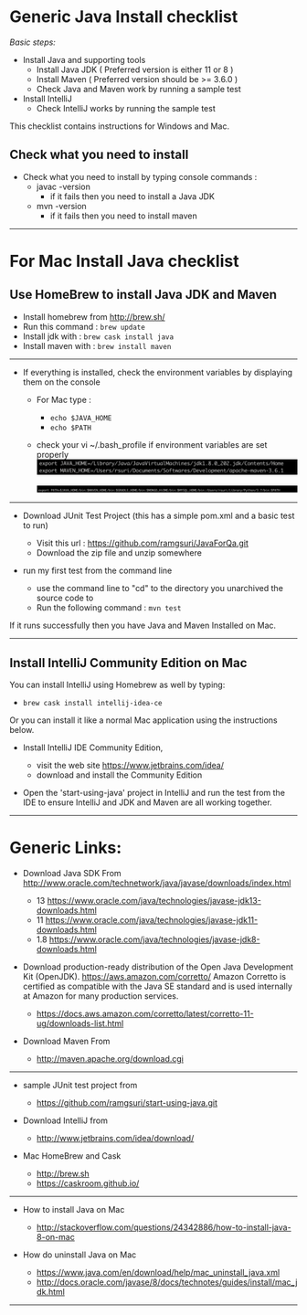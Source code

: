 # Generic Java Install checklist

*Basic steps:*

- Install Java and supporting tools
    - Install Java JDK ( Preferred version is either 11 or 8 )
    - Install Maven ( Preferred version should be  >= 3.6.0 ) 
    - Check Java and Maven work by running a sample test
- Install IntelliJ
    - Check IntelliJ works by running the sample test
        
This checklist contains instructions for Windows and Mac.

## Check what you need to install

*  Check what you need to install by typing console commands : 
    *  javac -version
          - if it fails then you need to install a Java JDK
    *  mvn -version
          - if it fails then you need to install maven
          

---

# For Mac Install Java checklist
## Use HomeBrew to install Java JDK and Maven

*  Install homebrew from http://brew.sh/ 
*  Run this command : `brew update` 
*  Install jdk with : `brew cask install java`
*  Install maven with : `brew install maven`

---

* If everything is installed, check the environment variables by displaying them on the console
    * For Mac type : 
        * `echo $JAVA_HOME`
        * `echo $PATH`
        
    * check your vi ~/.bash_profile if environment variables are set properly 
      ![JAVA_HOME](./img/Java_Home.png) 
      
      ![PATH](./img/Export_Path.png)  

          
---

* Download JUnit Test Project (this has a simple pom.xml and a basic test to run)
    *  Visit this url : https://github.com/ramgsuri/JavaForQa.git
    *  Download the zip file and unzip somewhere

*  run my first test from the command line
    *  use the command line to "cd" to the directory you unarchived the source code to
    * Run the following command : `mvn test`

If it runs successfully then you have Java and Maven Installed on Mac.

---     

## Install IntelliJ Community Edition on Mac 

You can install IntelliJ using Homebrew as well by typing:

*  `brew cask install intellij-idea-ce`

Or you can install it like a normal Mac application using the instructions below.

*  Install IntelliJ IDE Community Edition,
    * visit the web site https://www.jetbrains.com/idea/ 
    * download and install the Community Edition
    
* Open the 'start-using-java' project in IntelliJ and run the test from the IDE to ensure IntelliJ and JDK and Maven are all working together.    

---
     
Generic Links:
==============

+ Download Java SDK From
http://www.oracle.com/technetwork/java/javase/downloads/index.html
  - 13  https://www.oracle.com/java/technologies/javase-jdk13-downloads.html
  - 11  https://www.oracle.com/java/technologies/javase-jdk11-downloads.html
  - 1.8 https://www.oracle.com/java/technologies/javase-jdk8-downloads.html

+ Download production-ready distribution of the Open Java Development Kit (OpenJDK). 
https://aws.amazon.com/corretto/ Amazon Corretto is certified as compatible with the Java SE standard and is used internally at Amazon for many production services. 
    * https://docs.aws.amazon.com/corretto/latest/corretto-11-ug/downloads-list.html

+ Download Maven From
    * http://maven.apache.org/download.cgi

---

+ sample JUnit test project from
    * https://github.com/ramgsuri/start-using-java.git

+ Download IntelliJ from
    * http://www.jetbrains.com/idea/download/

+ Mac HomeBrew and Cask
    * http://brew.sh
    * https://caskroom.github.io/

---

+ How to install Java on Mac
    * http://stackoverflow.com/questions/24342886/how-to-install-java-8-on-mac
    
+ How do uninstall Java on Mac
    * https://www.java.com/en/download/help/mac_uninstall_java.xml
    * http://docs.oracle.com/javase/8/docs/technotes/guides/install/mac_jdk.html

---     